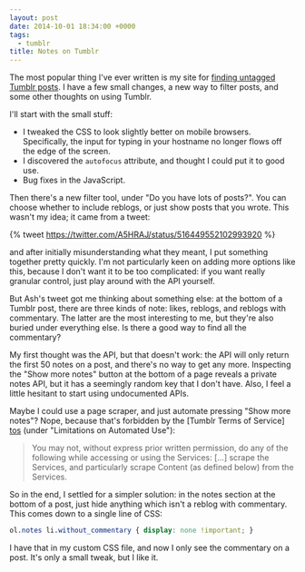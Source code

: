```yaml
---
layout: post
date: 2014-10-01 18:34:00 +0000
tags:
  - tumblr
title: Notes on Tumblr
---
```


The most popular thing I've ever written is my site for [finding untagged Tumblr posts][futp]. I have a few small changes, a new way to filter posts, and some other thoughts on using Tumblr.

I'll start with the small stuff:

* I tweaked the CSS to look slightly better on mobile browsers. Specifically, the input for typing in your hostname no longer flows off the edge of the screen.
* I discovered the `autofocus` attribute, and thought I could put it to good use.
* Bug fixes in the JavaScript.

Then there's a new filter tool, under "Do you have lots of posts?". You can choose whether to include reblogs, or just show posts that you wrote. This wasn't my idea; it came from a tweet:

{% tweet https://twitter.com/A5HRAJ/status/516449552102993920 %}

and after initially misunderstanding what they meant, I put something together pretty quickly. I'm not particularly keen on adding more options like this, because I don't want it to be too complicated: if you want really granular control, just play around with the API yourself.

But Ash's tweet got me thinking about something else: at the bottom of a Tumblr post, there are three kinds of note: likes, reblogs, and reblogs with commentary. The latter are the most interesting to me, but they're also buried under everything else. Is there a good way to find all the commentary?

My first thought was the API, but that doesn't work: the API will only return the first 50&nbsp;notes on a post, and there's no way to get any more. Inspecting the "Show more notes" button at the bottom of a page reveals a private notes API, but it has a seemingly random key that I don't have. Also, I feel a little hesitant to start using undocumented APIs.

Maybe I could use a page scraper, and just automate pressing "Show more notes"? Nope, because that's forbidden by the [Tumblr Terms of Service] [tos] (under "Limitations on Automated Use"):

> You may not, without express prior written permission, do any of the following while accessing or using the Services: […] scrape the Services, and particularly scrape Content (as defined below) from the Services.

So in the end, I settled for a simpler solution: in the notes section at the bottom of a post, just hide anything which isn't a reblog with commentary. This comes down to a single line of CSS:

```css
ol.notes li.without_commentary { display: none !important; }
```

I have that in my custom CSS file, and now I only see the commentary on a post. It's only a small tweak, but I like it.

[futp]: http://finduntaggedtumblrposts.com/
[tos]: https://www.tumblr.com/policy/en/terms-of-service
